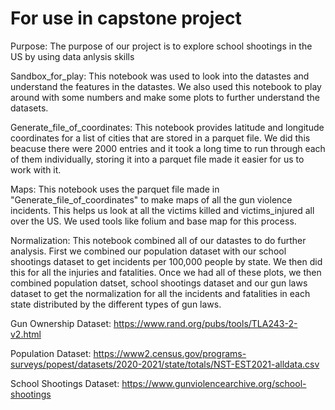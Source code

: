 # For use in capstone project
Purpose:
The purpose of our project is to explore school shootings in the US by using data anlysis skills


Sandbox_for_play:
This notebook was used to look into the datastes and understand the features in the datastes. We also used this notebook to play around with some numbers and make some plots to further understand the datasets. 


Generate_file_of_coordinates:
This notebook provides latitude and longitude coordinates for a list of cities that are stored in a parquet file. We did this beacuse there were 2000 entries and it took a long time to run through each of them individually, storing it into a parquet file made it easier for us to work with it.


Maps:
This notebook uses the parquet file made in "Generate_file_of_coordinates" to make maps of all the gun violence incidents. This helps us look at all the victims killed and victims_injured all over the US. We used tools like folium and base map for this process.


Normalization:
This notebook combined all of our datastes to do further analysis. First we combined our population dataset with our school shootings dataset to get incidents per 100,000 people by state. We then did this for all the injuries and fatalities. Once we had all of these plots, we then combined population datset, school shootings dataset and our gun laws dataset to get the normalization for all the incidents and fatalities in each state distributed by the different types of gun laws. 


Gun Ownership Dataset:
https://www.rand.org/pubs/tools/TLA243-2-v2.html


Population Dataset: 
https://www2.census.gov/programs-surveys/popest/datasets/2020-2021/state/totals/NST-EST2021-alldata.csv


School Shootings Dataset:
https://www.gunviolencearchive.org/school-shootings



